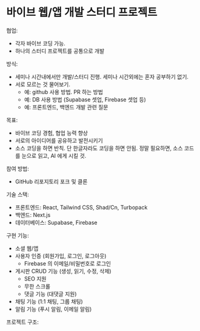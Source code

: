 바이브 웹/앱 개발 스터디 프로젝트
===========================


협업:
- 각자 바이브 코딩 가능.
- 하나의 스터디 프로젝트를 공통으로 개발

방식:
- 세미나 시간내에서만 개발/스터디 진행. 세미나 시간외에는 혼자 공부하기 없기.
- 서로 모르는 것 물어보기.
  - 예: github 사용 방법. PR 하는 방법
  - 예: DB 사용 방법 (Supabase 셋업, Firebase 셋업 등)
  - 예: 프론트엔드, 백엔드 개발 관련 질문

목표:
- 바이브 코딩 경험, 협업 능력 향상
- 서로의 아이디어를 공유하고 발전시키기
- 소스 코딩을 하면 반칙. 단 한글자라도 코딩을 하면 안됨. 정말 필요하면, 소스 코드를 눈으로 읽고, AI 에게 시킬 것.

참여 방법:
- GitHub 리포지토리 포크 및 클론

기술 스택:
- 프론트엔드: React, Tailwind CSS, Shad/Cn, Turbopack
- 백엔드: Next.js
- 데이터베이스: Supabase, Firebase

구현 기능:
- 소셜 웹/앱
- 사용자 인증 (회원가입, 로그인, 로그아웃)
  - Firebase 의 이메일/비밀번호로 로그인
- 게시판 CRUD 기능 (생성, 읽기, 수정, 삭제)
  - SEO 지원
  - 무한 스크롤
  - 댓글 기능 (대댓글 지원)
- 채팅 기능 (1:1 채팅, 그룹 채팅)
- 알림 기능 (푸시 알림, 이메일 알림)

프로젝트 구조:

